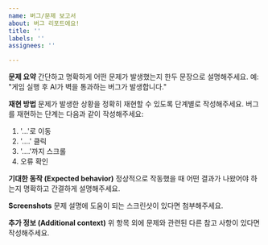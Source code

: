 ```yaml
---
name: 버그/문제 보고서
about: 버그 리포트에요!
title: ''
labels: ''
assignees: ''

---
```


**문제 요약**
간단하고 명확하게 어떤 문제가 발생했는지 한두 문장으로 설명해주세요.
예: "게임 실행 후 AI가 벽을 통과하는 버그가 발생합니다."

**재현 방법**
문제가 발생한 상황을 정확히 재현할 수 있도록 단계별로 작성해주세요.
버그를 재현하는 단계는 다음과 같이 작성해주세요:

1. '...'로 이동
2. '....' 클릭
3. '....'까지 스크롤
4. 오류 확인

**기대한 동작 (Expected behavior)**
정상적으로 작동했을 때 어떤 결과가 나왔어야 하는지 명확하고 간결하게 설명해주세요.

**Screenshots**
문제 설명에 도움이 되는 스크린샷이 있다면 첨부해주세요.

**추가 정보 (Additional context)**
위 항목 외에 문제와 관련된 다른 참고 사항이 있다면 작성해주세요.
